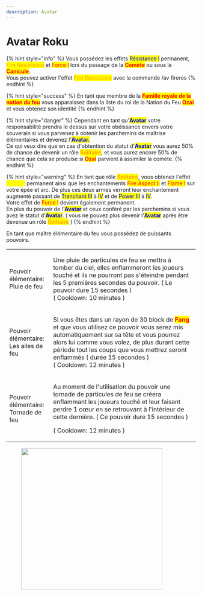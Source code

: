 ```yaml
---
description: Avatar
---
```


# Avatar Roku

{% hint style="info" %}
Vous possédez les effets <mark style="color:blue;">Résistance I</mark> permanent, <mark style="color:orange;">Fire Résistance</mark> et <mark style="color:red;">Force I</mark> lors du passage de la <mark style="color:red;">**Comète**</mark> ou sous la <mark style="color:red;">**Canicule**</mark>. \
Vous pouvez activer l'effet <mark style="color:orange;">Fire Résistance</mark> avec la commande /av fireres
{% endhint %}

{% hint style="success" %}
En tant que membre de la <mark style="color:red;">**Famille royale de la nation du feu**</mark> vous apparaissez dans la liste du roi de la Nation du Feu <mark style="color:red;">**Ozai**</mark> et vous obtenez son identité
{% endhint %}

{% hint style="danger" %}
Cependant en tant qu'<mark style="color:blue;">**Avatar**</mark> votre responsabilité prendra le dessus sur votre obéissance envers votre souverain si vous parvenez à obtenir les parchemins de maîtrise élémentaires et devenez l'<mark style="color:blue;">**Avatar.**</mark>\
Ce qui veux dire que en cas d'obtention du statut d'<mark style="color:blue;">**Avatar**</mark> vous aurez 50% de chance de devenir un rôle <mark style="color:orange;">**Solitaire**</mark>, et vous aurez encore 50% de chance que cela se produise si <mark style="color:red;">**Ozai**</mark> parvient à assimiler la comète.
{% endhint %}

{% hint style="warning" %}
En tant que rôle <mark style="color:orange;">**Solitaire**</mark>, vous obtenez l'effet <mark style="color:yellow;">Speed I</mark> permanent ainsi que les enchantements <mark style="color:red;">Fire Aspect II</mark> et <mark style="color:red;">Flame I</mark> sur votre épée et arc. De plus ces deux armes verront leur enchantement augmenté passant de <mark style="color:blue;">Tranchant III</mark> à <mark style="color:blue;">IV</mark> et de <mark style="color:blue;">Power III</mark> à <mark style="color:blue;">IV</mark>.\
Votre effet de <mark style="color:red;">Force I</mark> devient également permanent.\
En plus du pouvoir de l'<mark style="color:blue;">**Avatar**</mark> et ceux conféré par les parchemins si vous avez le statut d'<mark style="color:blue;">**Avatar**</mark>. ( vous ne pouvez plus devenir l'<mark style="color:blue;">**Avatar**</mark> après être devenue un rôle <mark style="color:orange;">**Solitaire**</mark> )
{% endhint %}

En tant que maître élémentaire du feu vous possédez de puissants pouvoirs.

|                                                 |                                                                                                                                                                                                                                                                                                                                                               |
| ----------------------------------------------- | ------------------------------------------------------------------------------------------------------------------------------------------------------------------------------------------------------------------------------------------------------------------------------------------------------------------------------------------------------------- |
| <p>Pouvoir élémentaire:<br>Pluie de feu</p>     | <p>Une pluie de particules de feu se mettra à tomber du ciel, elles enflammeront les joueurs touché et ils ne pourront pas s'éteindre pendant les 5 premières secondes du pouvoir. ( Le pouvoir dure 15 secondes )<br>( Cooldown: 10 minutes )</p>                                                                                                            |
| <p>Pouvoir élémentaire:<br>Les ailes de feu</p> | <p>Si vous êtes dans un rayon de 30 block de <mark style="color:red;"><strong>Fang</strong></mark> et que vous utilisez ce pouvoir vous serez mis automatiquement sur sa tête et vous pourrez alors lui comme vous volez, de plus durant cette période tout les coups que vous mettrez seront enflammés ( durée 15 secondes )<br>( Cooldown: 12 minutes )</p> |
| <p>Pouvoir élémentaire:<br>Tornade de feu</p>   | <p>Au moment de l'utilisation du pouvoir une tornade de particules de feu se créera enflammant les joueurs touché et leur faisant perdre 1 cœur en se retrouvant à l'intérieur de cette dernière. ( Ce pouvoir dure 15 secondes )</p><p>( Cooldown: 12 minutes )</p>                                                                                          |

<figure><img src="https://yt3.ggpht.com/a/AGF-l79StNrEp5Y-ufN7JAhKquvzD0fuzWdpvW06Tg=s900-mo-c-c0xffffffff-rj-k-no" alt="" width="375"><figcaption></figcaption></figure>
